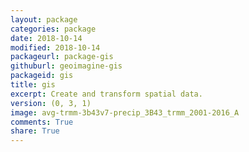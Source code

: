 ```yaml
---
layout: package
categories: package
date: 2018-10-14
modified: 2018-10-14
packageurl: package-gis
githuburl: geoimagine-gis
packageid: gis
title: gis
excerpt: Create and transform spatial data.
version: (0, 3, 1)
image: avg-trmm-3b43v7-precip_3B43_trmm_2001-2016_A
comments: True
share: True
---
```

